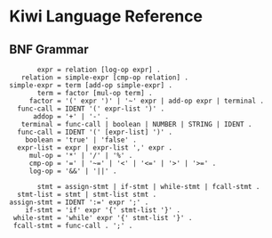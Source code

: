 # Kiwi Language Reference

## BNF Grammar

           expr = relation [log-op expr] .
       relation = simple-expr [cmp-op relation] .
    simple-expr = term [add-op simple-expr] .
           term = factor [mul-op term] .
         factor = '(' expr ')' | '~' expr | add-op expr | terminal .
      func-call = IDENT '(' expr-list ')' .
          addop = '+' | '-' .
       terminal = func-call | boolean | NUMBER | STRING | IDENT .
      func-call = IDENT '(' [expr-list] ')' .
        boolean = 'true' | 'false' .
      expr-list = expr | expr-list ',' expr .
         mul-op = '*' | '/' | '%' .
         cmp-op = '=' | '~=' | '<' | '<=' | '>' | '>=' .
         log-op = '&&' | '||' .

           stmt = assign-stmt | if-stmt | while-stmt | fcall-stmt .
      stmt-list = stmt | stmt-list stmt .
    assign-stmt = IDENT ':=' expr ';' .
        if-stmt = 'if' expr '{' stmt-list '}' .
     while-stmt = 'while' expr '{' stmt-list '}' .
     fcall-stmt = func-call . ';' .
